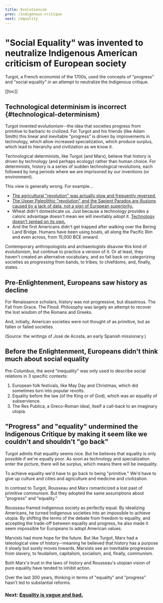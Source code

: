 ```yaml
---
title: Evolutionism
prev: /indigenous-critique
next: /equality
---
```


# "Social Equality" was invented to neutralize Indigenous American criticism of European society

Turgot, a French economist of the 1700s, used the concepts of "progress" and "social equality" in an attempt to neutralize the Indigenous critique.

[[toc]]

## Technological determinism is incorrect {#technological-determinism}

Turgot invented evolutionism--the idea that societies progress from primitive to barbaric to civilized.
For Turgot and his friends (like Adam Smith) this linear and inevitable "progress" is driven by improvements in technology, which allow increased specialization, which produce surplus, which lead to hierarchy and civilization as we know it.

Technological determinists, like Turgot (and Marx), believe that history is driven by technology (and perhaps ecology) rather than human choice.
For determinists, history is a series of sudden technological revolutions, each followed by long periods where we are imprisoned by our inventions (or environment).

This view is generally wrong.
For example...

- [The agricultural "revolution" was actually slow and frequently reversed.](/agricultural-revolution)
- [The Upper Paleolithic "revolution" and the Sapient Paradox are illusions caused by a lack of data, not a sign of European superiority.](/paleolithic-revolution)
- Wheat didn't domesticate us. Just because a technology provides a caloric advantage doesn't mean we will inevitably adopt it. [Technology doesn't spread on its own.](/schismogensis)
- And the first Americans didn't get trapped after walking over the Bering Land Bridge. Humans have been using boats, all along the Pacific Rim and even across, from 15,000 BCE onward.

Contemporary anthropologists and archaeologists disavow this kind of evolutionism, but continue to practice a version of it.
Or at least, they haven't created an alternative vocabulary, and so fall back on categorizing societies as *progressing* from bands, to tribes, to chiefdoms, and, finally, states.

## Pre-Enlightenment, Europeans saw history as decline

For Renaissance scholars, history was not progressive, but disastrous.
The Fall from Grace.
The Flood.
Philosophy was largely an attempt to recover the lost wisdom of the Romans and Greeks.

And, initially, American societies were not thought of as primitive, but as fallen or failed societies.

(Source: the writings of José de Acosta, an early Spanish missionary.)

## Before the Enlightenment, Europeans didn't think much about social equality

Pre-Columbus, the word "inequality" was only used to describe social relations in 3 specific contexts:

1. European folk festivals, like May Day and Christmas, which did sometimes turn into popular revolts.
2. Equality before the law (of the King or of God), which was an equality of subservience.
3. The Res Publica, a Greco-Roman ideal, itself a call-back to an imaginary utopia.

## "Progress" and "equality" undermined the Indigenous Critique by making it seem like we couldn't and shouldn't "go back"

Turgot admits that equality seems nice.
But he believes that equality is only possible if we're equally poor.
As soon as technology and specialization enter the picture, there will be surplus, which means there will be inequality.

To achieve equality we'd have to go back to being "primitive."
We'd have to give up culture and cities and agriculture and medicine and civilization.

In contrast to Turgot, Rousseau and Marx romanticized a lost past of primitive communism.
But they adopted the same assumptions about "progress" and "equality."

Rousseau framed indigenous society as perfectly equal.
By idealizing Americans, he turned Indigenous societies into an impossible to achieve utopia.
By shifting the terms of the debate from freedom to equality, and accepting the trade-off between equality and progress, he also made it seem impossible for Europeans to adopt American values.

Marxists had more hope for the future.
But like Turgot, Marx had a teleological view of history--meaning he believed that history has a purpose it slowly but surely moves towards.
Marxists see an inevitable progression from slavery, to feudalism, capitalism, socialism, and, finally, communism.

Both Marx's trust in the laws of history and Rousseau's utopian vision of pure equality have tended to inhibit action.

Over the last 300 years, thinking in terms of "equality" and "progress" hasn't led to substantial reforms.

### Next: [Equality is vague and bad.](/equality)
